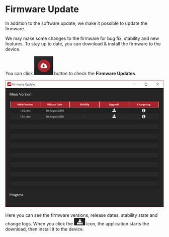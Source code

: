 # Firmware Update

In addition to the software update, we make it possible to update the firmware.

We may make some changes to the firmware for bug fix, stability and new features. To stay up to date, you can download & install the firmware to the device.

You can click ![](../../../../.gitbook/assets/image%20%282%29.png) button to check the **Firmware Updates**.

![](../../../../.gitbook/assets/image%20%2819%29.png)

Here you can see the firmware versions, release dates, stability state and change logs. When you click the ![](../../../../.gitbook/assets/image%20%2839%29.png) icon, the application starts the download, then install it to the device.

